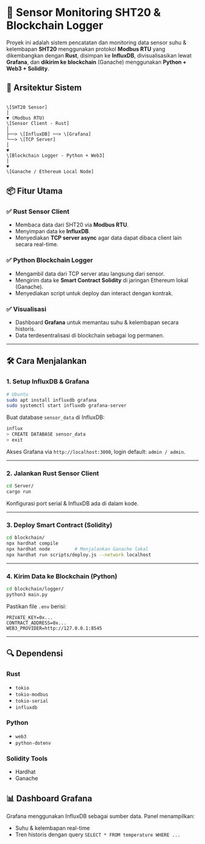 
# 🔧 Sensor Monitoring SHT20 & Blockchain Logger

Proyek ini adalah sistem pencatatan dan monitoring data sensor suhu & kelembapan **SHT20** menggunakan protokol **Modbus RTU** yang dikembangkan dengan **Rust**, disimpan ke **InfluxDB**, divisualisasikan lewat **Grafana**, dan **dikirim ke blockchain** (Ganache) menggunakan **Python + Web3 + Solidity**.

## 🧩 Arsitektur Sistem

```

\[SHT20 Sensor]
│
▼ (Modbus RTU)
\[Sensor Client - Rust]
│
├──> \[InfluxDB] ──> \[Grafana]
└──> \[TCP Server]
│
▼
\[Blockchain Logger - Python + Web3]
│
▼
\[Ganache / Ethereum Local Node]

````

## 📦 Fitur Utama

### ✅ Rust Sensor Client
- Membaca data dari SHT20 via **Modbus RTU**.
- Menyimpan data ke **InfluxDB**.
- Menyediakan **TCP server async** agar data dapat dibaca client lain secara real-time.

### ✅ Python Blockchain Logger
- Mengambil data dari TCP server atau langsung dari sensor.
- Mengirim data ke **Smart Contract Solidity** di jaringan Ethereum lokal (Ganache).
- Menyediakan script untuk deploy dan interact dengan kontrak.

### ✅ Visualisasi
- Dashboard **Grafana** untuk memantau suhu & kelembapan secara historis.
- Data terdesentralisasi di blockchain sebagai log permanen.

---

## 🛠️ Cara Menjalankan

### 1. Setup InfluxDB & Grafana
```bash
# Ubuntu
sudo apt install influxdb grafana
sudo systemctl start influxdb grafana-server
````

Buat database `sensor_data` di InfluxDB:

```bash
influx
> CREATE DATABASE sensor_data
> exit
```

Akses Grafana via `http://localhost:3000`, login default: `admin / admin`.

---

### 2. Jalankan Rust Sensor Client

```bash
cd Server/
cargo run
```

Konfigurasi port serial & InfluxDB ada di dalam kode.

---

### 3. Deploy Smart Contract (Solidity)

```bash
cd blockchain/
npx hardhat compile
npx hardhat node         # Menjalankan Ganache lokal
npx hardhat run scripts/deploy.js --network localhost
```

---

### 4. Kirim Data ke Blockchain (Python)

```bash
cd blockchain/logger/
python3 main.py
```

Pastikan file `.env` berisi:

```env
PRIVATE_KEY=0x...
CONTRACT_ADDRESS=0x...
WEB3_PROVIDER=http://127.0.0.1:8545
```

---

## 🔍 Dependensi

### Rust

* `tokio`
* `tokio-modbus`
* `tokio-serial`
* `influxdb`

### Python

* `web3`
* `python-dotenv`

### Solidity Tools

* Hardhat
* Ganache

## 📊 Dashboard Grafana

Grafana menggunakan InfluxDB sebagai sumber data. Panel menampilkan:

* Suhu & kelembapan real-time
* Tren historis dengan query `SELECT * FROM temperature WHERE ...`
